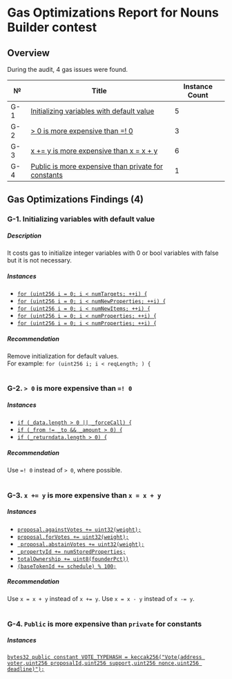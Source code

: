 # Gas Optimizations Report for Nouns Builder contest

## Overview
During the audit, 4 gas issues were found.

№ | Title | Instance Count
--- | --- | --- 
G-1 | [Initializing variables with default value](#g-1-initializing-variables-with-default-value) | 5
G-2 | [> 0 is more expensive than =! 0](#g-2--0-is--more-expensive-than--0) | 3
G-3 | [x += y is more expensive than x = x + y](#g-3-x--y-is--more-expensive-than-x--x--y) | 6
G-4 | [Public is more expensive than private for constants](#g-4-public-is-more-expensive-than-private-for-constants) | 1

## Gas Optimizations Findings (4)
### G-1. Initializing variables with default value
##### Description
It costs gas to initialize integer variables with 0 or bool variables with false but it is not necessary.

##### Instances
- [```for (uint256 i = 0; i < numTargets; ++i) {```](https://github.com/code-423n4/2022-09-nouns-builder/blob/7e9fddbbacdd7d7812e912a369cfd862ee67dc03/src/governance/treasury/Treasury.sol#L162)
- [```for (uint256 i = 0; i < numNewProperties; ++i) {```](https://github.com/code-423n4/2022-09-nouns-builder/blob/7e9fddbbacdd7d7812e912a369cfd862ee67dc03/src/token/metadata/MetadataRenderer.sol#L119)
- [```for (uint256 i = 0; i < numNewItems; ++i) {```](https://github.com/code-423n4/2022-09-nouns-builder/blob/7e9fddbbacdd7d7812e912a369cfd862ee67dc03/src/token/metadata/MetadataRenderer.sol#L133)
- [```for (uint256 i = 0; i < numProperties; ++i) {```](https://github.com/code-423n4/2022-09-nouns-builder/blob/7e9fddbbacdd7d7812e912a369cfd862ee67dc03/src/token/metadata/MetadataRenderer.sol#L189)
- [```for (uint256 i = 0; i < numProperties; ++i) {```](https://github.com/code-423n4/2022-09-nouns-builder/blob/7e9fddbbacdd7d7812e912a369cfd862ee67dc03/src/token/metadata/MetadataRenderer.sol#L229)

##### Recommendation
Remove initialization for default values.  
For example:
```for (uint256 i; i < reqLength; ) {```

#
### G-2. ```> 0``` is  more expensive than ```=! 0```
##### Instances
- [```if (_data.length > 0 || _forceCall) {```](https://github.com/code-423n4/2022-09-nouns-builder/blob/7e9fddbbacdd7d7812e912a369cfd862ee67dc03/src/lib/proxy/ERC1967Upgrade.sol#L61)
- [```if (_from != _to && _amount > 0) {```](https://github.com/code-423n4/2022-09-nouns-builder/blob/7e9fddbbacdd7d7812e912a369cfd862ee67dc03/src/lib/token/ERC721Votes.sol#L203)
- [```if (_returndata.length > 0) {```](https://github.com/code-423n4/2022-09-nouns-builder/blob/7e9fddbbacdd7d7812e912a369cfd862ee67dc03/src/lib/utils/Address.sol#L50)

##### Recommendation
Use ```=! 0``` instead of ```> 0```, where possible.

#
### G-3. ```x += y``` is  more expensive than ```x = x + y```
##### Instances
- [```proposal.againstVotes += uint32(weight);```](https://github.com/code-423n4/2022-09-nouns-builder/blob/7e9fddbbacdd7d7812e912a369cfd862ee67dc03/src/governance/governor/Governor.sol#L280)
- [```proposal.forVotes += uint32(weight);```](https://github.com/code-423n4/2022-09-nouns-builder/blob/7e9fddbbacdd7d7812e912a369cfd862ee67dc03/src/governance/governor/Governor.sol#L285)
- [``` proposal.abstainVotes += uint32(weight);```](https://github.com/code-423n4/2022-09-nouns-builder/blob/7e9fddbbacdd7d7812e912a369cfd862ee67dc03/src/governance/governor/Governor.sol#L290)
- [```_propertyId += numStoredProperties;```](https://github.com/code-423n4/2022-09-nouns-builder/blob/7e9fddbbacdd7d7812e912a369cfd862ee67dc03/src/token/metadata/MetadataRenderer.sol#L140)
- [```totalOwnership += uint8(founderPct))```](https://github.com/code-423n4/2022-09-nouns-builder/blob/7e9fddbbacdd7d7812e912a369cfd862ee67dc03/src/token/Token.sol#L88)
- [```(baseTokenId += schedule) % 100;```](https://github.com/code-423n4/2022-09-nouns-builder/blob/7e9fddbbacdd7d7812e912a369cfd862ee67dc03/src/token/Token.sol#L118)

##### Recommendation
Use ```x = x + y``` instead of ```x += y```.
Use ```x = x - y``` instead of ```x -= y```.

#
### G-4. ```Public``` is more expensive than ```private``` for constants
##### Instances
[```bytes32 public constant VOTE_TYPEHASH = keccak256("Vote(address voter,uint256 proposalId,uint256 support,uint256 nonce,uint256 deadline)");```](https://github.com/code-423n4/2022-09-nouns-builder/blob/7e9fddbbacdd7d7812e912a369cfd862ee67dc03/src/governance/governor/Governor.sol#L27)